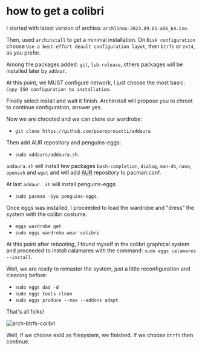 # how to get a colibri

I started with latest version of archiso: `archlinux-2023.09.01-x86_64.iso`.

Then, used `archinstall` to get a minimal installation. On `Disk configuration` choose `Use a best-effort deault configuration layot`, then `btrfs` or `ext4`, as you prefer.

Among the packages added: `git`, `lsb-release`, others packages will be installed later by `addaur`.

At this point, we MUST configure network, I just choose the most basic: `Copy ISO configuration to installation`.

Finally select install and wait it finish. Archinstall will propose you to chroot to continue configuration, answer yes.

Now we are chrooted and we can clone our wardrobe: 
* `git clone https://github.com/pieroproietti/addaura`

Then add AUR repository and penguins-eggs:
* `sudo addaurs/addaura.sh`.

`addaura.sh` will install few packages `bash-completion`, `dialog`, `man-db`, `nano`, `openssh` and `wget` and will add [AUR](https://aur.archlinux.org/)  repository to pacman.conf.

At last `addaur..sh` will install penguins-eggs.

* `sudo pacman -Syu penguins-eggs`.

Once eggs was installed, I proceeded to load the wardrobe and "dress" the system with the colibri costume.
* `eggs wardrobe get`
* `sudo eggs wardrobe wear colibri`

At this point after rebooting, I found myself in the colibri graphical system and proceeded to install calamares with the command: `sudo eggs calamares --install`.

Well, we are ready to remaster the system, just a little reconfiguration and cleaning before:

* `sudo eggs dad -d`
* `sudo eggs tools clean`
* `sudo eggs produce --max --addons adapt`

That's all folks!

![arch-btrfs-colibri](https://github.com/pieroproietti/penguins-eggs/assets/958613/af5bb156-c86e-422d-8ed0-f4eef82d249d)

Well, if we choose ext4 as filesystem, we finished. If we choose `btrfs` then continue.
